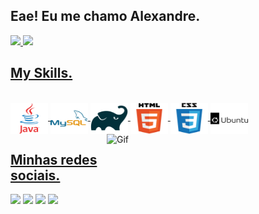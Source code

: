## Eae! Eu me chamo Alexandre.
 <div>
  <a href="https://github.com/Geckkou">
  <img height="180em" src="https://github-readme-stats.vercel.app/api?username=Geckkou&show_icons=true&theme=midnight-purple&include_all_commits=true&count_private=true"/>
  <img height="180em" src="https://github-readme-stats.vercel.app/api/top-langs/?username=Geckkou&layout=compact&langs_count=8&theme=midnight-purple"/>
<div>
  
  ## My Skills.
<div style="display: inline_block"><br>
  <img align="center" alt="Alexandre-Java" height="50" width="60" src="https://raw.githubusercontent.com/devicons/devicon/master/icons/java/java-original-wordmark.svg">
  <img align="center" alt="Alexandre-Sql" height="50" width="60" src="https://raw.githubusercontent.com/devicons/devicon/master/icons/mysql/mysql-original-wordmark.svg">
  <img align="center" alt="Alexandre-Gradle" height="50" width="60" src="https://raw.githubusercontent.com/devicons/devicon/master/icons/gradle/gradle-plain.svg">
  <img align="center" alt="Alexandre-HTML" height="50" width="60" src="https://raw.githubusercontent.com/devicons/devicon/master/icons/html5/html5-original-wordmark.svg">
  <img align="center" alt="Alexandre-CSS" height="50" width="60" src="https://raw.githubusercontent.com/devicons/devicon/master/icons/css3/css3-original-wordmark.svg">
  <img align="center" alt="Alexandre-Ubuntu" height="50" width="60" src="https://raw.githubusercontent.com/devicons/devicon/master/icons/ubuntu/ubuntu-plain-wordmark.svg">
   <img align="right" alt="Gif" height="250" width="350" src="https://cdna.artstation.com/p/assets/images/images/028/102/058/original/pixel-jeff-matrix-s.gif?1593487263">
</div>
  
  ## Minhas redes sociais.
  <div>
  <a href = "mailto: alexandre.asr2001@hotmial.com"><img src="https://img.shields.io/badge/-Hotmail-%23EA4335?style=for-the-badge&logo=gmail&logoColor=white" target="_blank"></a>
  <a href="https://www.linkedin.com/in/alexandre-rocha-179033207/" target="_blank"><img src="https://img.shields.io/badge/-LinkedIn-%230077B5?style=for-the-badge&logo=linkedin&logoColor=white" target="_blank"></a>
  <a href="https://www.instagram.com/alexandre_asr01/" target="_blank"><img src="https://img.shields.io/badge/-Instagram-%23E4405F?style=for-the-badge&logo=instagram&logoColor=white" target="_blank"></a>
   <a href="https://codepen.io/geckkou" target="_blank"><img src="https://img.shields.io/badge/-CodePen-%23333?style=for-the-badge&logo=CodePen&logoColor=white" target="_blank"></a>
  
</div>
